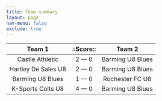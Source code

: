 ```yaml
---
title: Team summary
layout: page
nav-menu: false
exclude: true
---
```




|       Team 1        |  ::Score::  |      Team 2      |
|:-------------------:|:-----------:|:----------------:|
|   Castle Athletic   | 2 &mdash; 0 | Barming U8 Blues |
| Hartley De Sales U8 | 2 &mdash; 0 | Barming U8 Blues |
|  Barming U8 Blues   | 1 &mdash; 0 | Rochester FC U8  |
|  K-Sports Colts U8  | 4 &mdash; 0 | Barming U8 Blues |

 <br /><br /><br />